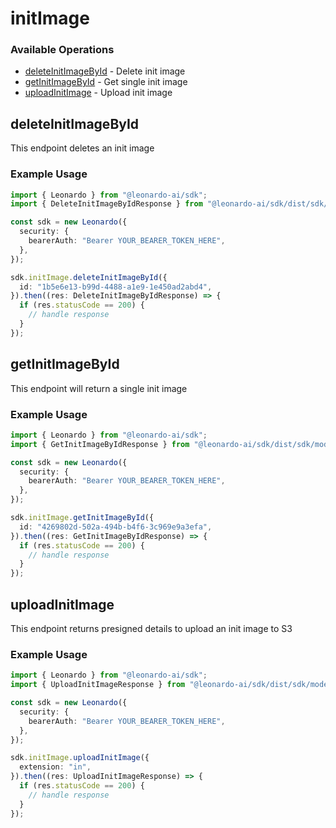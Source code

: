 # initImage

### Available Operations

* [deleteInitImageById](#deleteinitimagebyid) - Delete init image
* [getInitImageById](#getinitimagebyid) - Get single init image
* [uploadInitImage](#uploadinitimage) - Upload init image

## deleteInitImageById

This endpoint deletes an init image

### Example Usage

```typescript
import { Leonardo } from "@leonardo-ai/sdk";
import { DeleteInitImageByIdResponse } from "@leonardo-ai/sdk/dist/sdk/models/operations";

const sdk = new Leonardo({
  security: {
    bearerAuth: "Bearer YOUR_BEARER_TOKEN_HERE",
  },
});

sdk.initImage.deleteInitImageById({
  id: "1b5e6e13-b99d-4488-a1e9-1e450ad2abd4",
}).then((res: DeleteInitImageByIdResponse) => {
  if (res.statusCode == 200) {
    // handle response
  }
});
```

## getInitImageById

This endpoint will return a single init image

### Example Usage

```typescript
import { Leonardo } from "@leonardo-ai/sdk";
import { GetInitImageByIdResponse } from "@leonardo-ai/sdk/dist/sdk/models/operations";

const sdk = new Leonardo({
  security: {
    bearerAuth: "Bearer YOUR_BEARER_TOKEN_HERE",
  },
});

sdk.initImage.getInitImageById({
  id: "4269802d-502a-494b-b4f6-3c969e9a3efa",
}).then((res: GetInitImageByIdResponse) => {
  if (res.statusCode == 200) {
    // handle response
  }
});
```

## uploadInitImage

This endpoint returns presigned details to upload an init image to S3

### Example Usage

```typescript
import { Leonardo } from "@leonardo-ai/sdk";
import { UploadInitImageResponse } from "@leonardo-ai/sdk/dist/sdk/models/operations";

const sdk = new Leonardo({
  security: {
    bearerAuth: "Bearer YOUR_BEARER_TOKEN_HERE",
  },
});

sdk.initImage.uploadInitImage({
  extension: "in",
}).then((res: UploadInitImageResponse) => {
  if (res.statusCode == 200) {
    // handle response
  }
});
```
